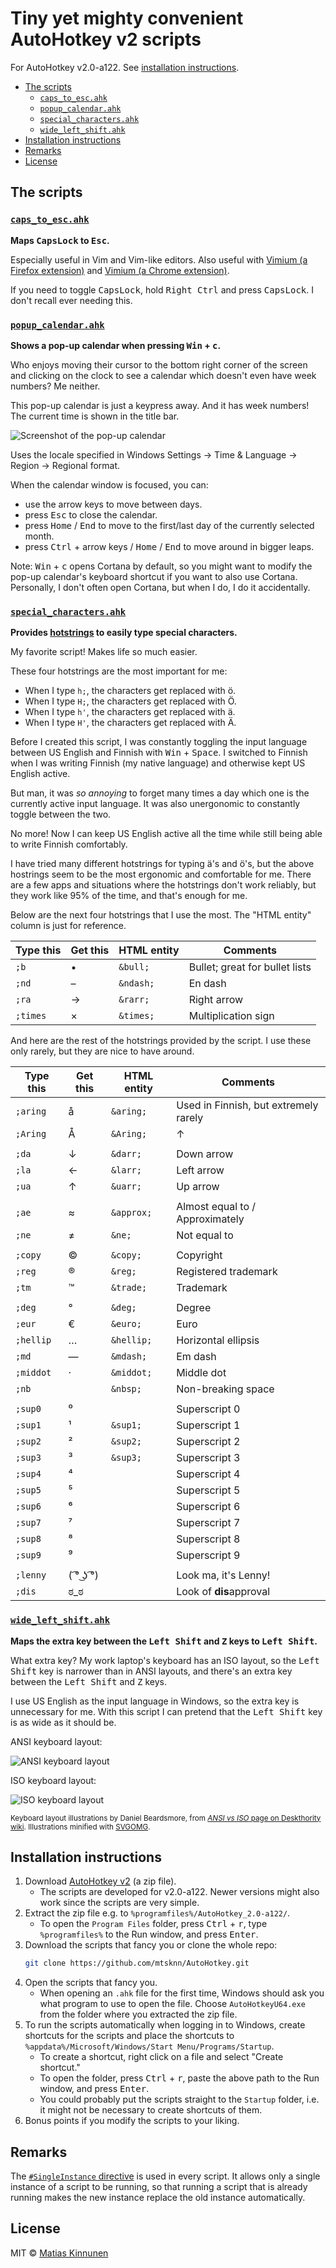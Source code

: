 # Tiny yet mighty convenient AutoHotkey v2 scripts

For AutoHotkey v2.0-a122.
See [installation instructions](#installation-instructions).

- [The scripts](#the-scripts)
  - [`caps_to_esc.ahk`](#caps_to_escahk)
  - [`popup_calendar.ahk`](#popup_calendarahk)
  - [`special_characters.ahk`](#special_charactersahk)
  - [`wide_left_shift.ahk`](#wide_left_shiftahk)
- [Installation instructions](#installation-instructions)
- [Remarks](#remarks)
- [License](#license)

## The scripts

### [`caps_to_esc.ahk`](scripts/caps_to_esc.ahk)

**Maps <kbd>CapsLock</kbd> to <kbd>Esc</kbd>.**

Especially useful in Vim and Vim-like editors.
Also useful with
[Vimium (a Firefox extension)](https://addons.mozilla.org/en-US/firefox/addon/vimium-ff/)
and
[Vimium (a Chrome extension)](https://chrome.google.com/webstore/detail/vimium/dbepggeogbaibhgnhhndojpepiihcmeb).

If you need to toggle <kbd>CapsLock</kbd>,
hold <kbd>Right Ctrl</kbd> and press <kbd>CapsLock</kbd>.
I don't recall ever needing this.

### [`popup_calendar.ahk`](scripts/popup_calendar.ahk)

**Shows a pop-up calendar when pressing <kbd>Win</kbd> + <kbd>c</kbd>.**

Who enjoys moving their cursor
to the bottom right corner of the screen
and clicking on the clock
to see a calendar
which doesn't even have week numbers?
Me neither.

This pop-up calendar is just a keypress away.
And it has week numbers!
The current time is shown in the title bar.

![Screenshot of the pop-up calendar](images/popup_calendar.png)

Uses the locale specified in
Windows Settings
→ Time & Language
→ Region
→ Regional format.

When the calendar window is focused,
you can:

- use the arrow keys to move between days.
- press <kbd>Esc</kbd> to close the calendar.
- press <kbd>Home</kbd> / <kbd>End</kbd>
  to move to the first/last day
  of the currently selected month.
- press <kbd>Ctrl</kbd> + arrow keys / <kbd>Home</kbd> / <kbd>End</kbd>
  to move around in bigger leaps.

Note:
<kbd>Win</kbd> + <kbd>c</kbd> opens Cortana by default,
so you might want to modify the pop-up calendar's keyboard shortcut
if you want to also use Cortana.
Personally,
I don't often open Cortana,
but when I do,
I do it accidentally.

### [`special_characters.ahk`](scripts/special_characters.ahk)

**Provides [hotstrings] to easily type special characters.**

[hotstrings]: https://lexikos.github.io/v2/docs/Hotstrings.htm

My favorite script!
Makes life so much easier.

These four hotstrings are the most important for me:

- When I type `h;`, the characters get replaced with ö.
- When I type `H;`, the characters get replaced with Ö.
- When I type `h'`, the characters get replaced with ä.
- When I type `H'`, the characters get replaced with Ä.

Before I created this script,
I was constantly toggling the input language
between US English and Finnish
with <kbd>Win</kbd> + <kbd>Space</kbd>.
I switched to Finnish when I was writing Finnish (my native language)
and otherwise kept US English active.

But man, it was _so annoying_
to forget many times a day which one is the currently active input language.
It was also unergonomic to constantly toggle between the two.

No more!
Now I can keep US English active all the time
while still being able to write Finnish comfortably.

I have tried many different hotstrings for typing ä's and ö's,
but the above hostrings seem to be the most ergonomic and comfortable for me.
There are a few apps and situations
where the hotstrings don't work reliably,
but they work like 95% of the time,
and that's enough for me.

Below are the next four hotstrings
that I use the most.
The "HTML entity" column
is just for reference.

| Type this | Get this | HTML entity | Comments
| --------- | -------- | ----------- | --------
| `;b`      | •        | `&bull;`    | Bullet; great for bullet lists
| `;nd`     | –        | `&ndash;`   | En dash
| `;ra`     | →        | `&rarr;`    | Right arrow
| `;times`  | ×        | `&times;`   | Multiplication sign

And here are the rest of the hotstrings
provided by the script.
I use these only rarely,
but they are nice to have around.

| Type this    | Get this | HTML entity | Comments
| ------------ | -------- | ----------- | --------
| `;aring`     | å        | `&aring;`   | Used in Finnish, but extremely rarely
| `;Aring`     | Å        | `&Aring;`   | ↑
|              |          |             |
| `;da`        | ↓        | `&darr;`    | Down arrow
| `;la`        | ←        | `&larr;`    | Left arrow
| `;ua`        | ↑        | `&uarr;`    | Up arrow
|              |          |             |
| `;ae`        | ≈        | `&approx;`  | Almost equal to / Approximately
| `;ne`        | ≠        | `&ne;`      | Not equal to
|              |          |             |
| `;copy`      | ©        | `&copy;`    | Copyright
| `;reg`       | ®        | `&reg;`     | Registered trademark
| `;tm`        | ™        | `&trade;`   | Trademark
|              |          |             |
| `;deg`       | °        | `&deg;`     | Degree
| `;eur`       | €        | `&euro;`    | Euro
| `;hellip`    | …        | `&hellip;`  | Horizontal ellipsis
| `;md`        | —        | `&mdash;`   | Em dash
| `;middot`    | ·        | `&middot;`  | Middle dot
| `;nb`        |          | `&nbsp;`    | Non-breaking space
|              |          |             |
| `;sup0`      | ⁰        |             | Superscript 0
| `;sup1`      | ¹        | `&sup1;`    | Superscript 1
| `;sup2`      | ²        | `&sup2;`    | Superscript 2
| `;sup3`      | ³        | `&sup3;`    | Superscript 3
| `;sup4`      | ⁴        |             | Superscript 4
| `;sup5`      | ⁵        |             | Superscript 5
| `;sup6`      | ⁶        |             | Superscript 6
| `;sup7`      | ⁷        |             | Superscript 7
| `;sup8`      | ⁸        |             | Superscript 8
| `;sup9`      | ⁹        |             | Superscript 9
|              |          |             |
| `;lenny`     | ( ͡° ͜ʖ ͡°) |             | Look ma, it's Lenny!
| `;dis`       | ಠ_ಠ     |             | Look of **dis**approval

### [`wide_left_shift.ahk`](scripts/wide_left_shift.ahk)

**Maps the extra key
between the <kbd>Left Shift</kbd> and <kbd>Z</kbd> keys
to <kbd>Left Shift</kbd>.**

What extra key?
My work laptop's keyboard has an ISO layout,
so the <kbd>Left Shift</kbd> key is narrower than in ANSI layouts,
and there's an extra key
between the <kbd>Left Shift</kbd> and <kbd>Z</kbd> keys.

I use US English as the input language in Windows,
so the extra key is unnecessary for me.
With this script
I can pretend that
the <kbd>Left Shift</kbd> key is as wide as it should be.

ANSI keyboard layout:

![ANSI keyboard layout](images/ANSI_keyboard_layout.svg)

ISO keyboard layout:

![ISO keyboard layout](images/ISO_keyboard_layout.svg)

<sup>Keyboard layout illustrations by Daniel Beardsmore,
from [_ANSI vs ISO_ page on Deskthority wiki](https://deskthority.net/wiki/ANSI_vs_ISO).
Illustrations minified with
[SVGOMG](https://jakearchibald.github.io/svgomg/).</sup>

## Installation instructions

1. Download [AutoHotkey v2](https://www.autohotkey.com/v2/) (a zip file).
   - The scripts are developed for v2.0-a122.
     Newer versions might also work
     since the scripts are very simple.
2. Extract the zip file e.g. to `%programfiles%/AutoHotkey_2.0-a122/`.
   - To open the `Program Files` folder,
     press <kbd>Ctrl</kbd> + <kbd>r</kbd>,
     type `%programfiles%` to the Run window,
     and press <kbd>Enter</kbd>.
3. Download the scripts that fancy you
   or clone the whole repo:
   ```sh
   git clone https://github.com/mtsknn/AutoHotkey.git
   ```
4. Open the scripts that fancy you.
   - When opening an `.ahk` file for the first time,
     Windows should ask you
     what program to use to open the file.
     Choose `AutoHotkeyU64.exe`
     from the folder where you extracted the zip file.
5. To run the scripts automatically
   when logging in to Windows,
   create shortcuts for the scripts
   and place the shortcuts
   to `%appdata%/Microsoft/Windows/Start Menu/Programs/Startup`.
   - To create a shortcut,
     right click on a file
     and select "Create shortcut."
   - To open the folder,
     press <kbd>Ctrl</kbd> + <kbd>r</kbd>,
     paste the above path to the Run window,
     and press <kbd>Enter</kbd>.
   - You could probably put the scripts straight to the `Startup` folder,
     i.e. it might not be necessary to create shortcuts of them.
6. Bonus points if you modify the scripts to your liking.

## Remarks

The [`#SingleInstance` directive](https://lexikos.github.io/v2/docs/commands/_SingleInstance.htm)
is used in every script.
It allows only a single instance of a script to be running,
so that running a script that is already running
makes the new instance replace the old instance automatically.

## License

MIT &copy; [Matias Kinnunen](https://mtsknn.fi/)
